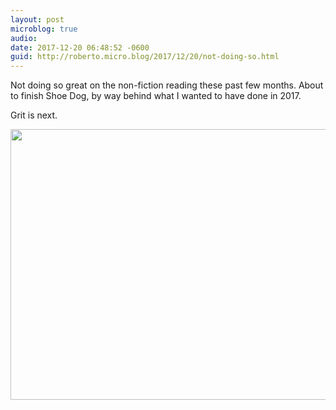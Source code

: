 ```yaml
---
layout: post
microblog: true
audio: 
date: 2017-12-20 06:48:52 -0600
guid: http://roberto.micro.blog/2017/12/20/not-doing-so.html
---
```

Not doing so great on the non-fiction reading these past few months. About to finish Shoe Dog, by way behind what I wanted to have done in 2017. 

Grit is next. 

<img src="http://roberto.mateu.me/uploads/2017/c2ff358150.jpg" width="600" height="433" />
